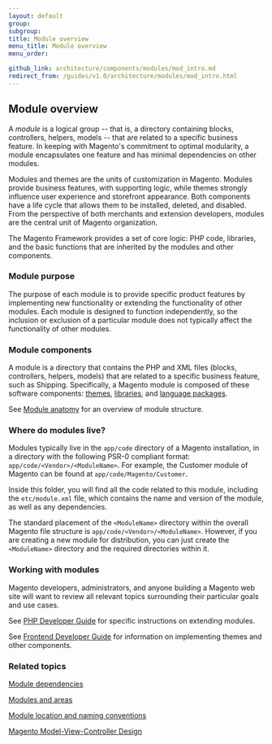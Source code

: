 ```yaml
---
layout: default
group:  
subgroup: 
title: Module overview
menu_title: Module overview
menu_order: 

github_link: architecture/components/modules/mod_intro.md
redirect_from: /guides/v1.0/architecture/modules/mod_intro.html
---
```


<h2 id="arch-modules-overview">Module overview</h2>
A <i>module</i> is a logical group -- that is, a directory containing blocks, controllers, helpers, models -- that are related to a specific business feature. In keeping with Magento's commitment to optimal modularity, a module encapsulates one feature and has minimal dependencies on other modules.

Modules and themes are the units of customization in Magento. Modules provide business features, with supporting logic,  while themes strongly influence user experience and storefront appearance. Both components have a life cycle that allows them to be installed, deleted, and disabled. From the perspective of both merchants and extension developers, modules are the central unit of Magento organization. 


The Magento Framework provides a set of core logic: PHP code, libraries, and the basic functions that are inherited by the modules and other components.



<h3>Module purpose</h3>

The purpose of each module is to provide specific product features by implementing new functionality or extending the functionality of other modules. Each module is designed to function independently, so the inclusion or exclusion of a particular module does not typically affect the functionality of other modules.


<h3>Module components</h3>

A module is a directory that contains the PHP and XML files (blocks, controllers, helpers, models) that are related to a specific business feature, such as Shipping. Specifically, a Magento module is composed of these software components: <a href="{{ site.gdeurl }}architecture/archi_perspectives/components/arch_themes.html">themes</a>, <a href="{{ site.gdeurl }}architecture/archi_perspectives/components/arch_libraries.html">libraries</a>, and <a href="{{ site.gdeurl }}architecture/archi_perspectives/components/arch_translations.html">language packages</a>. 

See <a href="{{ site.gdeurl }}architecture/archi_perspectives/components/modules/mod_anatomy.html">Module anatomy</a> for an overview of module structure. 


<h3>Where do modules live?</h3>

Modules typically live in the `app/code` directory of a Magento installation, in a directory with the following PSR-0 compliant format: `app/code/<Vendor>/<ModuleName>`. For example, the Customer module of Magento can be found at `app/code/Magento/Customer`. 

Inside this folder, you will find all the code related to this module, including the `etc/module.xml` file, which contains the name and version of the module, as well as any dependencies.

The standard placement of the `<ModuleName>` directory within the overall Magento file structure is `app/code/<Vendor>/<ModuleName>`. However, if you are creating a new module for distribution, you can just create the `<ModuleName>` directory and the required directories within it.

<h3>Working with modules</h3>

Magento developers, administrators, and anyone building a Magento web site will want to review all relevant topics surrounding their particular goals and use cases.

See <a href="{{ site.gdeurl }}extension-dev-guide/bk-extension-dev-guide.html">PHP Developer Guide</a> for specific instructions on extending modules.



See 
<a href="{{ site.gdeurl }}frontend-dev-guide/bk-frontend-dev-guide.html">Frontend Developer Guide</a> for information on implementing themes and other components.



<h3 id="arch-modules-related">Related topics</h3>

<a href="{{ site.gdeurl }}architecture/archi_perspectives/components/modules/mod_depend.html">Module dependencies</a>



<a href="{{ site.gdeurl }}architecture/archi_perspectives/components/modules/mod_and_areas.html">Modules and areas</a>


<a href="{{ site.gdeurl }}architecture/archi_perspectives/components/modules/mod_conventions.html">Module location and naming conventions</a>


<a href="{{ site.gdeurl }}architecture/archi_perspectives/modules/Magento_MVC.html">Magento Model-View-Controller Design</a>


